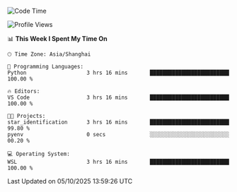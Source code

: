 <!--START_SECTION:waka-->
![Code Time](http://img.shields.io/badge/Code%20Time-3%2C132%20hrs%2034%20mins-blue)

![Profile Views](http://img.shields.io/badge/Profile%20Views-0-blue)

📊 **This Week I Spent My Time On** 

```text
🕑︎ Time Zone: Asia/Shanghai

💬 Programming Languages: 
Python                   3 hrs 16 mins       █████████████████████████   100.00 % 

🔥 Editors: 
VS Code                  3 hrs 16 mins       █████████████████████████   100.00 % 

🐱‍💻 Projects: 
star_identification      3 hrs 16 mins       █████████████████████████   99.80 % 
pyenv                    0 secs              ░░░░░░░░░░░░░░░░░░░░░░░░░   00.20 % 

💻 Operating System: 
WSL                      3 hrs 16 mins       █████████████████████████   100.00 % 
```


 Last Updated on 05/10/2025 13:59:26 UTC
<!--END_SECTION:waka-->